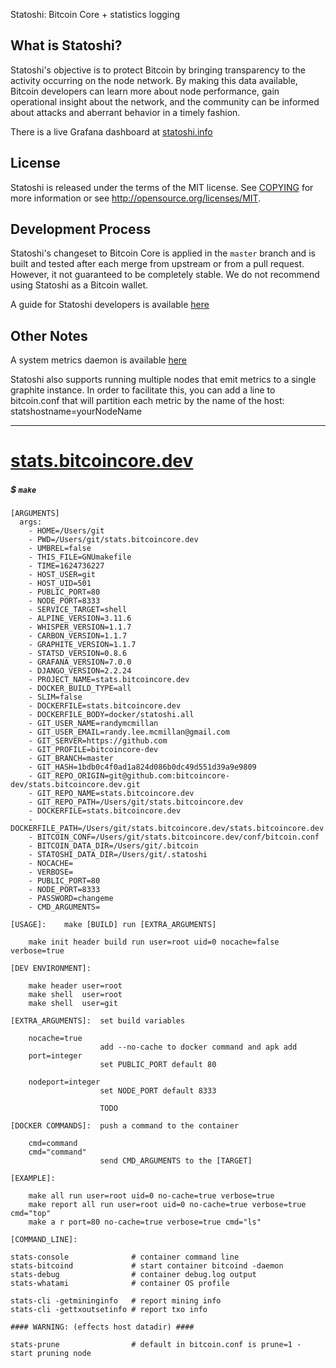 Statoshi: Bitcoin Core + statistics logging

What is Statoshi?
----------------

Statoshi's objective is to protect Bitcoin by bringing transparency to the activity
occurring on the node network. By making this data available, Bitcoin developers can
learn more about node performance, gain operational insight about the network, and
the community can be informed about attacks and aberrant behavior in a timely fashion.

There is a live Grafana dashboard at [statoshi.info](https://statoshi.info)

License
-------

Statoshi is released under the terms of the MIT license. See [COPYING](COPYING) for more
information or see http://opensource.org/licenses/MIT.

Development Process
-------

Statoshi's changeset to Bitcoin Core is applied in the `master` branch and is
built and tested after each merge from upstream or from a pull request. However,
it not guaranteed to be completely stable. We do not recommend using Statoshi
as a Bitcoin wallet.

A guide for Statoshi developers is available [here](https://blog.lopp.net/statoshi-developer-s-guide/)

Other Notes
-------

A system metrics daemon is available [here](https://github.com/jlopp/bitcoin-utils/blob/master/systemMetricsDaemon.py)

Statoshi also supports running multiple nodes that emit metrics to a single graphite instance.
In order to facilitate this, you can add a line to bitcoin.conf that will partition each
metric by the name of the host: statshostname=yourNodeName

----
# [stats.bitcoincore.dev](https://github.com/bitcoincore-dev/stats.bitcoincore.dev)
##### &#36; <code>make</code>

	[ARGUMENTS]	
      args:
        - HOME=/Users/git
        - PWD=/Users/git/stats.bitcoincore.dev
        - UMBREL=false
        - THIS_FILE=GNUmakefile
        - TIME=1624736227
        - HOST_USER=git
        - HOST_UID=501
        - PUBLIC_PORT=80
        - NODE_PORT=8333
        - SERVICE_TARGET=shell
        - ALPINE_VERSION=3.11.6
        - WHISPER_VERSION=1.1.7
        - CARBON_VERSION=1.1.7
        - GRAPHITE_VERSION=1.1.7
        - STATSD_VERSION=0.8.6
        - GRAFANA_VERSION=7.0.0
        - DJANGO_VERSION=2.2.24
        - PROJECT_NAME=stats.bitcoincore.dev
        - DOCKER_BUILD_TYPE=all
        - SLIM=false
        - DOCKERFILE=stats.bitcoincore.dev
        - DOCKERFILE_BODY=docker/statoshi.all
        - GIT_USER_NAME=randymcmillan
        - GIT_USER_EMAIL=randy.lee.mcmillan@gmail.com
        - GIT_SERVER=https://github.com
        - GIT_PROFILE=bitcoincore-dev
        - GIT_BRANCH=master
        - GIT_HASH=1bdb0c4f0ad1a824d086b0dc49d551d39a9e9809
        - GIT_REPO_ORIGIN=git@github.com:bitcoincore-dev/stats.bitcoincore.dev.git
        - GIT_REPO_NAME=stats.bitcoincore.dev
        - GIT_REPO_PATH=/Users/git/stats.bitcoincore.dev
        - DOCKERFILE=stats.bitcoincore.dev
        - DOCKERFILE_PATH=/Users/git/stats.bitcoincore.dev/stats.bitcoincore.dev
        - BITCOIN_CONF=/Users/git/stats.bitcoincore.dev/conf/bitcoin.conf
        - BITCOIN_DATA_DIR=/Users/git/.bitcoin
        - STATOSHI_DATA_DIR=/Users/git/.statoshi
        - NOCACHE=
        - VERBOSE=
        - PUBLIC_PORT=80
        - NODE_PORT=8333
        - PASSWORD=changeme
        - CMD_ARGUMENTS=

	[USAGE]:	make [BUILD] run [EXTRA_ARGUMENTS]	

		make init header build run user=root uid=0 nocache=false verbose=true

	[DEV ENVIRONMENT]:	

		make header user=root
		make shell  user=root
		make shell  user=git

	[EXTRA_ARGUMENTS]:	set build variables	

		nocache=true
		            	add --no-cache to docker command and apk add 
		port=integer
		            	set PUBLIC_PORT default 80

		nodeport=integer
		            	set NODE_PORT default 8333

		            	TODO

	[DOCKER COMMANDS]:	push a command to the container	

		cmd=command 	
		cmd="command"	
		             	send CMD_ARGUMENTS to the [TARGET]

	[EXAMPLE]:

		make all run user=root uid=0 no-cache=true verbose=true
		make report all run user=root uid=0 no-cache=true verbose=true cmd="top"
		make a r port=80 no-cache=true verbose=true cmd="ls"

	[COMMAND_LINE]:

	stats-console              # container command line
	stats-bitcoind             # start container bitcoind -daemon
	stats-debug                # container debug.log output
	stats-whatami              # container OS profile

	stats-cli -getmininginfo   # report mining info
	stats-cli -gettxoutsetinfo # report txo info

	#### WARNING: (effects host datadir) ####
	
	stats-prune                # default in bitcoin.conf is prune=1 - start pruning node
	
